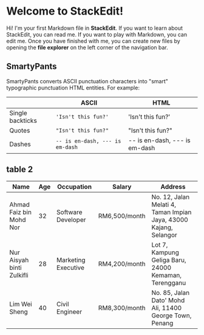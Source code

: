 # Welcome to StackEdit!

Hi! I'm your first Markdown file in **StackEdit**. If you want to learn about StackEdit, you can read me. If you want to play with Markdown, you can edit me. Once you have finished with me, you can create new files by opening the **file explorer** on the left corner of the navigation bar.
## SmartyPants

SmartyPants converts ASCII punctuation characters into "smart" typographic punctuation HTML entities. For example:

|                |ASCII                          |HTML                         |
|----------------|-------------------------------|-----------------------------|
|Single backticks|`'Isn't this fun?'`            |'Isn't this fun?'            |
|Quotes          |`"Isn't this fun?"`            |"Isn't this fun?"            |
|Dashes          |`-- is en-dash, --- is em-dash`|-- is en-dash, --- is em-dash|


## table 2

| Name                   | Age | Occupation          | Salary       | Address                                        |
|------------------------|-----|---------------------|--------------|------------------------------------------------|
| Ahmad Faiz bin Mohd Nor| 32  | Software Developer  | RM6,500/month| No. 12, Jalan Melati 4, Taman Impian Jaya, 43000 Kajang, Selangor |
| Nur Aisyah binti Zulkifli| 28 | Marketing Executive | RM4,200/month| Lot 7, Kampung Geliga Baru, 24000 Kemaman, Terengganu |
| Lim Wei Sheng          | 40  | Civil Engineer      | RM8,300/month| No. 85, Jalan Dato' Mohd Ali, 11400 George Town, Penang |
